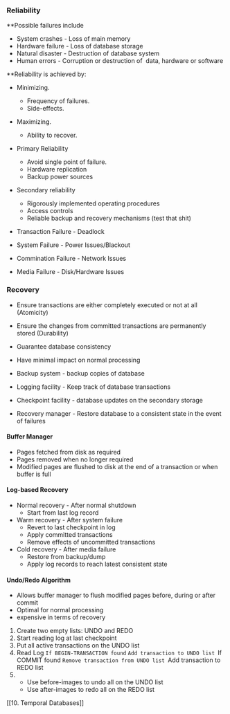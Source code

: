 
### Reliability

**Possible failures include
- System crashes - Loss of main memory
- Hardware failure - Loss of database storage
- Natural disaster - Destruction of database system
- Human errors - Corruption or destruction of  data, hardware or software

**Reliability is achieved by:
- Minimizing.
	- Frequency of failures.
	- Side-effects.
- Maximizing.
	- Ability to recover.
- Primary Reliability 
	- Avoid single point of failure.
	- Hardware replication
	- Backup power sources
- Secondary reliability
	- Rigorously implemented operating procedures
	- Access controls
	- Reliable backup and recovery mechanisms (test that shit)


- Transaction Failure - Deadlock
- System Failure - Power Issues/Blackout
- Commination Failure - Network Issues
- Media Failure - Disk/Hardware Issues


### Recovery
- Ensure transactions are either completely executed or not at all (Atomicity)
- Ensure the changes from committed transactions are permanently stored (Durability)
- Guarantee database consistency
- Have minimal impact on normal processing

- Backup system - backup copies of database
- Logging facility - Keep track of database transactions
- Checkpoint facility - database updates on the secondary storage
- Recovery manager - Restore database to a consistent state in the event of failures

#### Buffer Manager
- Pages fetched from disk as required
- Pages removed when no longer required
- Modified pages are flushed to disk at the end of a transaction or when buffer is full

#### Log-based Recovery
- Normal recovery - After normal shutdown
	- Start from last log record
- Warm recovery - After system failure
	- Revert to last checkpoint in log
	- Apply committed transactions
	- Remove effects of uncommitted transactions
- Cold recovery - After media failure
	- Restore from backup/dump
	- Apply log records to reach latest consistent state
  

#### Undo/Redo Algorithm
- Allows buffer manager to flush modified pages before, during or after commit
- Optimal for normal processing
- expensive in terms of recovery

1. Create two empty lists: UNDO and REDO
2. Start reading log at last checkpoint
3. Put all active transactions on the UNDO list
4. Read Log
	`If BEGIN-TRANSACTION found`
	  `Add transaction to UNDO list
	`If COMMIT found
		`Remove transaction from UNDO list
		`Add transaction to REDO list
5. 
   - Use before-images to undo all on the UNDO list
   - Use after-images to redo all on the REDO list



[[10. Temporal Databases]]